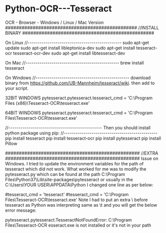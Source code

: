 # Python-OCR---Tesseract
 OCR - Browser - Windows / Linux / Mac Version 
################################################
//INSTALL BINARY
################################################

On Linux
//-----------------------------------------------
sudo apt-get update
sudo apt-get install libleptonica-dev 
sudo apt-get install tesseract-ocr tesseract-ocr-dev
sudo apt-get install libtesseract-dev

On Mac
//-----------------------------------------------
brew install tesseract

On Windows
//-----------------------------------------------
download binary from https://github.com/UB-Mannheim/tesseract/wiki. then add to your script.

32BIT WINDOWS
pytesseract.pytesseract.tesseract_cmd = 'C:\Program Files (x86)\Tesseract-OCR\tesseract.exe' 

64BIT WINDOWS
pytesseract.pytesseract.tesseract_cmd = 'C:\Program Files\Tesseract-OCR\\tesseract.exe'


//-----------------------------------------------
Then you should install python package using pip:
//-----------------------------------------------
pip install tesseract
pip install tesseract-ocr
pip install pytesseract
pip install Pillow

#################################################
//EXTRA
#################################################
Issue on Windows. I tried to update the environment variables for the path of tesseract which did not work.
What worked for me was to modify the pytesseract.py which can be found at the path C:\Program Files\Python37\Lib\site-packages\pytesseract or usually in the C:\Users\YOUR USER\APPDATA\Python
I changed one line as per below:

#tesseract_cmd = 'tesseract' 
#tesseract_cmd = 'C:\Program Files\Tesseract-OCR\\tesseract.exe'
Note I had to put an extra \ before tesseract as Python was interpreting same as \t and you will get the below error message:

pytesseract.pytesseract.TesseractNotFoundError: C:\Program Files\Tesseract-OCR esseract.exe is not installed or it's not in your path
